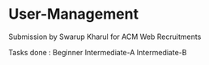 # User-Management
Submission by Swarup Kharul for ACM Web Recruitments

Tasks done :
Beginner
Intermediate-A
Intermediate-B
